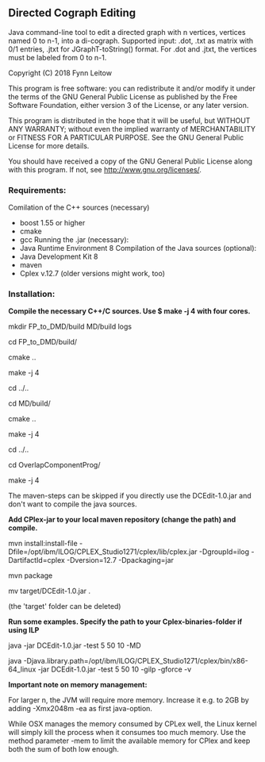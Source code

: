 ## Directed Cograph Editing
Java command-line tool to edit a directed graph with n vertices, vertices named 0 to n-1, into a di-cograph.
Supported input: .dot, .txt as matrix with 0/1 entries, .jtxt for JGraphT-toString() format. For .dot and .jtxt, the vertices must be labeled from 0 to n-1.

Copyright (C) 2018 Fynn Leitow

This program is free software: you can redistribute it and/or modify
it under the terms of the GNU General Public License as published by
the Free Software Foundation, either version 3 of the License, or
any later version.

This program is distributed in the hope that it will be useful,
but WITHOUT ANY WARRANTY; without even the implied warranty of
MERCHANTABILITY or FITNESS FOR A PARTICULAR PURPOSE.  See the
GNU General Public License for more details.

You should have received a copy of the GNU General Public License
along with this program. If not, see <http://www.gnu.org/licenses/>.


### Requirements:
Comilation of the C++ sources (necessary)
- boost 1.55 or higher
- cmake
- gcc
Running the .jar (necessary):
- Java Runtime Environment 8
Compilation of the Java sources (optional):
- Java Development Kit 8
- maven
- Cplex v.12.7 (older versions might work, too)

### Installation:

**Compile the necessary C++/C sources. Use $ make -j 4 with four cores.**

mkdir FP_to_DMD/build MD/build logs

cd FP_to_DMD/build/

cmake ..

make -j 4

cd ../..


cd MD/build/

cmake ..

make -j 4

cd ../..


cd OverlapComponentProg/

make -j 4


The maven-steps can be skipped if you directly use the DCEdit-1.0.jar and don't want to compile the java sources.

**Add CPlex-jar to your local maven repository (change the path) and compile.**

mvn install:install-file -Dfile=/opt/ibm/ILOG/CPLEX_Studio1271/cplex/lib/cplex.jar -DgroupId=ilog -DartifactId=cplex -Dversion=12.7 -Dpackaging=jar

mvn package

mv target/DCEdit-1.0.jar .

(the 'target' folder can be deleted)

**Run some examples. Specify the path to your Cplex-binaries-folder if using ILP**

java -jar DCEdit-1.0.jar -test 5 50 10 -MD

java -Djava.library.path=/opt/ibm/ILOG/CPLEX_Studio1271/cplex/bin/x86-64_linux -jar DCEdit-1.0.jar -test 5 50 10 -gilp -gforce -v

**Important note on memory management:**

For larger n, the JVM will require more memory. Increase it e.g. to 2GB by adding -Xmx2048m -ea as first java-option.

While OSX manages the memory consumed by CPLex well, the Linux kernel will simply kill the process when it consumes too much memory.
Use the method parameter -mem to limit the available memory for CPlex and keep both the sum of both low enough.